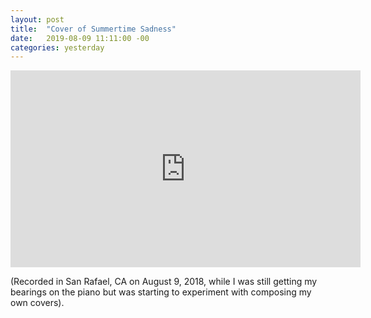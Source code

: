 ```yaml
---
layout: post
title:  "Cover of Summertime Sadness"
date:   2019-08-09 11:11:00 -00
categories: yesterday
---
```


<iframe width="560" height="315" src="https://www.youtube-nocookie.com/embed/LZTLksGRcL4" frameborder="0" allow="accelerometer; autoplay; encrypted-media; gyroscope; picture-in-picture" allowfullscreen></iframe>


(Recorded in San Rafael, CA on August 9, 2018, while I was still getting my bearings on the piano but was starting to experiment with composing my own covers). 
